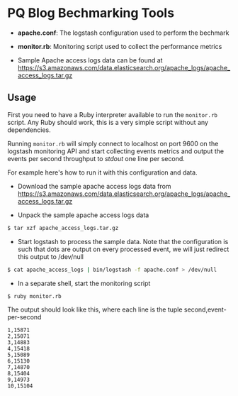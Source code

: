 # PQ Blog Bechmarking Tools

- **apache.conf**: The logstash configuration used to perform the bechmark

- **monitor.rb**: Monitoring script used to collect the performance metrics

- Sample Apache access logs data can be found at https://s3.amazonaws.com/data.elasticsearch.org/apache_logs/apache_access_logs.tar.gz

## Usage

First you need to have a Ruby interpreter available to run the `monitor.rb` script. Any Ruby should work, this is a very simple script without any dependencies.

Running `monitor.rb` will simply connect to localhost on port 9600 on the logstash monitoring API and start collecting events metrics and output the events per second throughput to *stdout* one line per second.

For example here's how to run it with this configuration and data.

- Download the sample apache access logs data from https://s3.amazonaws.com/data.elasticsearch.org/apache_logs/apache_access_logs.tar.gz

- Unpack the sample apache access logs data

```sh
$ tar xzf apache_access_logs.tar.gz
```

- Start logstash to process the sample data. Note that the configuration is such that dots are output on every processed event, we will just redirect this output to /dev/null

```sh
$ cat apache_access_logs | bin/logstash -f apache.conf > /dev/null
```

- In a separate shell, start the monitoring script

```sh
$ ruby monitor.rb
```

The output should look like this, where each line is the tuple second,event-per-second

```
1,15871
2,15071
3,14883
4,15418
5,15089
6,15130
7,14870
8,15404
9,14973
10,15104
```
